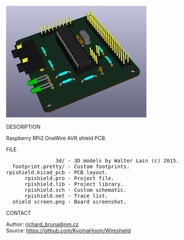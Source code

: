![Shield](https://github.com/KyomaHooin/Wireshield/raw/master/kicad/shield_screen.png "screenshot")

DESCRIPTION

Raspberry RPi2 OneWire AVR shield PCB.

FILE
<pre>
                3d/ - 3D models by Walter Lain (c) 2015.
  footprint.pretty/ - Custom footprints.
rpishield.kicad_pcb - PCB layout.
      rpishield.pro - Project file.
      rpishield.lib - Project library.
      rpishield.sch - Custom schematic.
      rpishield.net - Trace list.
  shield_screen.png - Board screenshot.
</pre>
CONTACT

Author: richard_bruna@nm.cz<br>
Source: https://github.com/KyomaHooin/Wireshield

